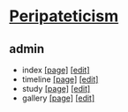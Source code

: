 # [Peripateticism](https://yuenshome.github.io)

## admin

- index [[page]](./index.md) [[edit]](https://github.com/yuenshome/yuenshome.github.io/edit/master/index.md)  
- timeline [[page]](./timeline/) [[edit]](https://github.com/yuenshome/yuenshome.github.io/edit/master/timeline/README.md)  
- study [[page]](./study/) [[edit]](https://github.com/yuenshome/yuenshome.github.io/edit/master/study/README.md)  
- gallery [[page]](./gallery/) [[edit]](https://github.com/yuenshome/yuenshome.github.io/edit/master/gallery/README.md)  
